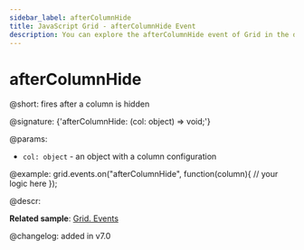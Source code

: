 ```yaml
---
sidebar_label: afterColumnHide
title: JavaScript Grid - afterColumnHide Event 
description: You can explore the afterColumnHide event of Grid in the documentation of the DHTMLX JavaScript UI library. Browse developer guides and API reference, try out code examples and live demos, and download a free 30-day evaluation version of DHTMLX Suite.
---
```


# afterColumnHide

@short: fires after a column is hidden

@signature: {'afterColumnHide: (col: object) => void;'}

@params:
- `col: object` - an object with a column configuration

@example:
grid.events.on("afterColumnHide", function(column){
    // your logic here
});

@descr:

**Related sample**: [Grid. Events](https://snippet.dhtmlx.com/9zeyp4ds)

@changelog: added in v7.0
